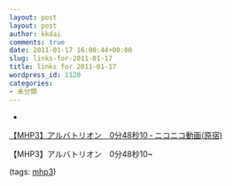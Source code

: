 ```yaml
---
layout: post
layout: post
author: kkdai
comments: true
date: 2011-01-17 16:00:44+00:00
slug: links-for-2011-01-17
title: links for 2011-01-17
wordpress_id: 1120
categories:
- 未分類
---
```


  * 
                

[【MHP3】アルバトリオン　0分48秒10 ‐ ニコニコ動画(原宿)](http://www.nicovideo.jp/watch/sm13284665)


                

【MHP3】アルバトリオン　0分48秒10~


                

(tags: [mhp3](http://www.delicious.com/kkdai/mhp3))


            
